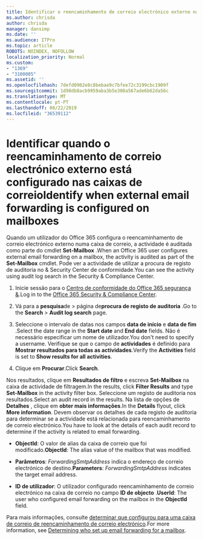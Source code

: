 ```yaml
---
title: Identificar o reencaminhamento de correio electrónico externo nas caixas de correio nos registos de auditoria
ms.author: chrisda
author: chrisda
manager: dansimp
ms.date: ''
ms.audience: ITPro
ms.topic: article
ROBOTS: NOINDEX, NOFOLLOW
localization_priority: Normal
ms.custom:
- "1369"
- "3100005"
ms.assetid: ''
ms.openlocfilehash: 7defd0902e8c8bebae9c7bfee72c3199cbc1909f
ms.sourcegitcommit: 1d98db8acb9959aba3b5e308a567ade6b62da56c
ms.translationtype: MT
ms.contentlocale: pt-PT
ms.lasthandoff: 08/22/2019
ms.locfileid: "36539112"
---
```

# <a name="identify-when-external-email-forwarding-is-configured-on-mailboxes"></a><span data-ttu-id="a6027-102">Identificar quando o reencaminhamento de correio electrónico externo está configurado nas caixas de correio</span><span class="sxs-lookup"><span data-stu-id="a6027-102">Identify when external email forwarding is configured on mailboxes</span></span>

<span data-ttu-id="a6027-103">Quando um utilizador do Office 365 configura o reencaminhamento de correio electrónico externo numa caixa de correio, a actividade é auditada como parte do cmdlet **Set-Mailbox** .</span><span class="sxs-lookup"><span data-stu-id="a6027-103">When an Office 365  user configures external email forwarding on a mailbox, the activity is audited as part of the **Set-Mailbox** cmdlet.</span></span> <span data-ttu-id="a6027-104">Pode ver a actividade de utilizar a procura de registo de auditoria no & Security Center de conformidade.</span><span class="sxs-lookup"><span data-stu-id="a6027-104">You can see the activity using audit log search in the Security & Compliance Center.</span></span>

1. <span data-ttu-id="a6027-105">Inicie sessão para o [Centro de conformidade do Office 365 segurança &](https://protection.office.com/).</span><span class="sxs-lookup"><span data-stu-id="a6027-105">Log in to the [Office 365 Security & Compliance Center](https://protection.office.com/).</span></span>

2. <span data-ttu-id="a6027-106">Vá para a **pesquisa**de > página de**procura de registo de auditoria** .</span><span class="sxs-lookup"><span data-stu-id="a6027-106">Go to the **Search** > **Audit log search** page.</span></span>

3. <span data-ttu-id="a6027-107">Seleccione o intervalo de datas nos campos **data de início** e **data de fim** .</span><span class="sxs-lookup"><span data-stu-id="a6027-107">Select the date range in the **Start date** and **End date** fields.</span></span> <span data-ttu-id="a6027-108">Não é necessário especificar um nome de utilizador.</span><span class="sxs-lookup"><span data-stu-id="a6027-108">You don't need to specify a username.</span></span> <span data-ttu-id="a6027-109">Verifique se que o campo de **actividades** é definido para **Mostrar resultados para todas as actividades**.</span><span class="sxs-lookup"><span data-stu-id="a6027-109">Verify the **Activities** field is set to **Show results for all activities**.</span></span>

4. <span data-ttu-id="a6027-110">Clique em **Procurar**.</span><span class="sxs-lookup"><span data-stu-id="a6027-110">Click **Search**.</span></span>

<span data-ttu-id="a6027-111">Nos resultados, clique em **Resultados de filtro** e escreva **Set-Mailbox** na caixa de actividade de filtragem.</span><span class="sxs-lookup"><span data-stu-id="a6027-111">In the results, click **Filter Results** and type **Set-Mailbox** in the activity filter box.</span></span> <span data-ttu-id="a6027-112">Seleccione um registo de auditoria nos resultados.</span><span class="sxs-lookup"><span data-stu-id="a6027-112">Select an audit record in the results.</span></span> <span data-ttu-id="a6027-113">Na lista de opções de **Detalhes** , clique em **obter mais informações**.</span><span class="sxs-lookup"><span data-stu-id="a6027-113">In the **Details** flyout, click **More information**.</span></span> <span data-ttu-id="a6027-114">Devem observar os detalhes de cada registo de auditoria para determinar se a actividade está relacionada para reencaminhamento de correio electrónico.</span><span class="sxs-lookup"><span data-stu-id="a6027-114">You have to look at the details of each audit record to determine if the activity is related to email forwarding.</span></span>

- <span data-ttu-id="a6027-115">**ObjectId**: O valor de alias da caixa de correio que foi modificado.</span><span class="sxs-lookup"><span data-stu-id="a6027-115">**ObjectId**: The alias value of the mailbox that was modified.</span></span>

- <span data-ttu-id="a6027-116">**Parâmetros**: _ForwardingSmtpAddress_ indica o endereço de correio electrónico de destino.</span><span class="sxs-lookup"><span data-stu-id="a6027-116">**Parameters**: _ForwardingSmtpAddress_ indicates the target email address.</span></span>

- <span data-ttu-id="a6027-117">**ID de utilizador**: O utilizador configurado reencaminhamento de correio electrónico na caixa de correio no campo **ID de objecto** .</span><span class="sxs-lookup"><span data-stu-id="a6027-117">**UserId**: The user who configured email forwarding on the mailbox in the **ObjectId** field.</span></span>

<span data-ttu-id="a6027-118">Para mais informações, consulte [determinar que configurou para uma caixa de correio de reencaminhamento de correio electrónico](https://docs.microsoft.com/office365/securitycompliance/auditing-troubleshooting-scenarios#determining-who-set-up-email-forwarding-for-a-mailbox).</span><span class="sxs-lookup"><span data-stu-id="a6027-118">For more information, see [Determining who set up email forwarding for a mailbox](https://docs.microsoft.com/office365/securitycompliance/auditing-troubleshooting-scenarios#determining-who-set-up-email-forwarding-for-a-mailbox).</span></span>
